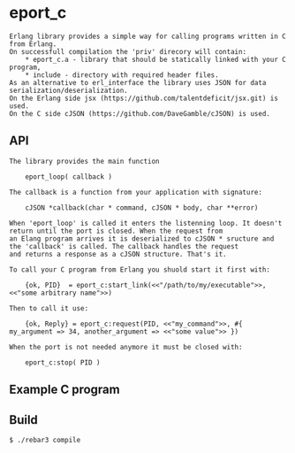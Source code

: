 eport_c
=====

    Erlang library provides a simple way for calling programs written in C from Erlang.
    On successfull compilation the 'priv' direcory will contain:
        * eport_c.a - library that should be statically linked with your C program,
        * include - directory with required header files.
    As an alternative to erl_interface the library uses JSON for data serialization/deserialization.
    On the Erlang side jsx (https://github.com/talentdeficit/jsx.git) is used.
    On the C side cJSON (https://github.com/DaveGamble/cJSON) is used.

API
-----
    The library provides the main function 
        
        eport_loop( callback )

    The callback is a function from your application with signature:

        cJSON *callback(char * command, cJSON * body, char **error)

    When 'eport_loop' is called it enters the listenning loop. It doesn't return until the port is closed. When the request from
    an Elang program arrives it is deserialized to cJSON * sructure and the 'callback' is called. The callback handles the request
    and returns a response as a cJSON structure. That's it.

    To call your C program from Erlang you shuold start it first with:

        {ok, PID}  = eport_c:start_link(<<"/path/to/my/executable">>, <<"some arbitrary name">>)

    Then to call it use:

        {ok, Reply} = eport_c:request(PID, <<"my_command">>, #{ my_argument => 34, another_argument => <<"some value">> })

    When the port is not needed anymore it must be closed with:

        eport_c:stop( PID )

Example C program
-----


Build
-----

    $ ./rebar3 compile